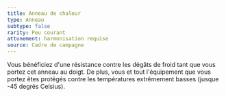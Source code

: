 ```yaml
---
title: Anneau de chaleur
type: Anneau
subtype: false
rarity: Peu courant
attunement: harmonisation requise
source: Cadre de campagne
---
```

Vous bénéficiez d'une résistance contre les dégâts de froid tant que vous portez cet anneau au doigt. De plus, vous et tout l'équipement que vous portez êtes protégés contre les températures extrêmement basses (jusque -45 degrés Celsius).
